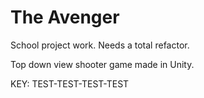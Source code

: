 # The Avenger

School project work. Needs a total refactor.

Top down view shooter game made in Unity.

KEY: TEST-TEST-TEST-TEST
